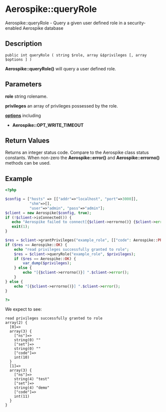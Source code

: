 
# Aerospike::queryRole

Aerospike::queryRole - Query a given user defined role in a security-enabled Aerospike database

## Description

```
public int queryRole ( string $role, array &$privileges [, array $options ] )
```

**Aerospike::queryRole()** will query  a user defined role.

## Parameters

**role** string rolename.

**privileges** an array of privileges possessed by the role.

**[options](aerospike.md)** including
- **Aerospike::OPT_WRITE_TIMEOUT**

## Return Values

Returns an integer status code.  Compare to the Aerospike class status
constants.  When non-zero the **Aerospike::error()** and
**Aerospike::errorno()** methods can be used.

## Example

```php
<?php

$config = ["hosts" => [["addr"=>"localhost", "port"=>3000]],
           "shm"=>[],
           "user"=>"admin", "pass"=>"admin"];
$client = new Aerospike($config, true);
if (!$client->isConnected()) {
   echo "Aerospike failed to connect[{$client->errorno()} {$client->error()}";
   exit(1);
}

$res = $client->grantPrivileges("example_role", [["code": Aerospike::PRIV_READ]]);
if ($res == Aerospike::OK) {
    echo "read privileges successfully granted to role";
    $res = $client->queryRole("example_role", $privileges);
    if ($res == Aerospike::OK) {
        var_dump($privileges);
    } else {
        echo "[{$client->errorno()}] ".$client->error();
    }
} else {
    echo "[{$client->errorno()}] ".$client->error();
}

?>
```

We expect to see:

```
read privileges successfully granted to role
array(2) {
  [0]=>
  array(3) {
    ["ns"]=>
    string(0) ""
    ["set"]=>
    string(0) ""
    ["code"]=>
    int(10)
  }
  [1]=>
  array(3) {
    ["ns"]=>
    string(4) "test"
    ["set"]=>
    string(4) "demo"
    ["code"]=>
    int(11)
  }
}
```
